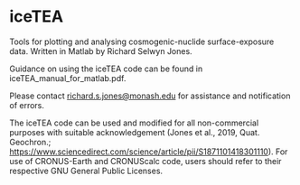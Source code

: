 # iceTEA
Tools for plotting and analysing cosmogenic-nuclide surface-exposure data. Written in Matlab by Richard Selwyn Jones.

Guidance on using the iceTEA code can be found in iceTEA_manual_for_matlab.pdf.

Please contact richard.s.jones@monash.edu for assistance and notification of errors.

The iceTEA code can be used and modified for all non-commercial purposes with suitable acknowledgement (Jones et al., 2019, Quat. Geochron.; https://www.sciencedirect.com/science/article/pii/S1871101418301110). For use of CRONUS-Earth and CRONUScalc code, users  should refer to their respective GNU General Public Licenses.
